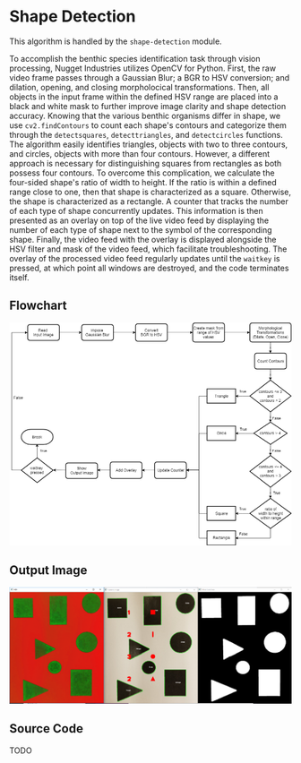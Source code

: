 # Shape Detection
This algorithm is handled by the `shape-detection` module.

To accomplish the benthic species identification task through vision processing, Nugget Industries utilizes OpenCV for Python. First, the raw video frame passes through a Gaussian Blur; a BGR to HSV conversion; and dilation, opening, and closing morpholocical transformations. Then, all objects in the input frame within the defined HSV range are placed into a black and white mask to further improve image clarity and shape detection accuracy. Knowing that the various benthic organisms differ in shape, we use `cv2.findContours` to count each shape's contours and categorize them through the `detectsquares`, `detecttriangles`, and `detectcircles` functions. The algorithm easily identifies triangles, objects with two to three contours, and circles, objects with more than four contours. However, a different approach is necessary for distinguishing squares from rectangles as both possess four contours. To overcome this complication, we calculate the four-sided shape's ratio of width to height. If the ratio is within a defined range close to one, then that shape is characterized as a square. Otherwise, the shape is characterized as a rectangle. A counter that tracks the number of each type of shape concurrently updates. This information is then presented as an overlay on top of the live video feed by displaying the number of each type of shape next to the symbol of the corresponding shape. Finally, the video feed with the overlay is displayed alongside the HSV filter and mask of the video feed, which facilitate troubleshooting. The overlay of the processed video feed regularly updates until the `waitkey` is pressed, at which point all windows are destroyed, and the code terminates itself.

## Flowchart
![Flowchart](./flowchart.png)

## Output Image
![Output Image](./output.png)

## Source Code
TODO

